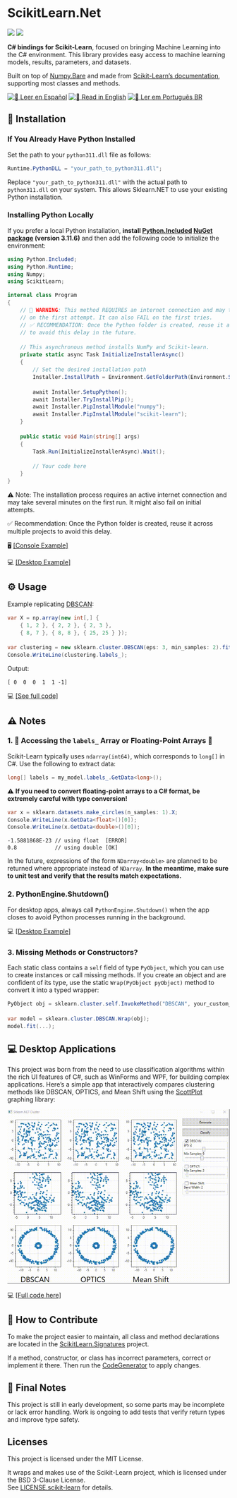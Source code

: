 ﻿# ScikitLearn.Net

[![](https://img.shields.io/nuget/dt/ScikitLearn?color=4cbb3b\&label=Downloads\&logo=NuGet\&style=flat-square)](https://www.nuget.org/packages/ScikitLearn)
[![](https://img.shields.io/nuget/v/ScikitLearn?color=0078D4\&logo=NuGet\&style=flat-square)](https://www.nuget.org/packages/ScikitLearn)

**C# bindings for Scikit-Learn**, focused on bringing Machine Learning into the C# environment. This library provides easy access to machine learning models, results, parameters, and datasets.

Built on top of [Numpy.Bare](https://github.com/SciSharp/Numpy.NET) and made from [Scikit-Learn’s documentation](https://scikit-learn.org/stable/index.html), supporting most classes and methods.

[![📘 Leer en Español](https://img.shields.io/badge/📘%20Leer%20en-Español-blue?style=flat-square)](https://github.com/KosmosWerner/ScikitLearn.Net/blob/master/README-ES.md)
[![📗 Read in English](https://img.shields.io/badge/📗%20Read%20in-English-green?style=flat-square)](https://github.com/KosmosWerner/ScikitLearn.Net/blob/master/README.md)
[![📙 Ler em Português BR](https://img.shields.io/badge/📙%20Ler%20em-Português%20BR-orange?style=flat-square)](https://github.com/KosmosWerner/ScikitLearn.Net/blob/master/README-PT-BR.md)

## 🔧 Installation

### If You Already Have Python Installed

Set the path to your `python311.dll` file as follows:

```csharp
Runtime.PythonDLL = "your_path_to_python311.dll";
```

Replace `"your_path_to_python311.dll"` with the actual path to `python311.dll` on your system. This allows Sklearn.NET to use your existing Python installation.

### Installing Python Locally

If you prefer a local Python installation, **install [Python.Included](https://github.com/henon/Python.Included) [NuGet package](https://www.nuget.org/packages/Python.Included/3.11.6) (version 3.11.6)** and then add the following code to initialize the environment:

```csharp
using Python.Included;
using Python.Runtime;
using Numpy;
using ScikitLearn;
```

```csharp
internal class Program
{
    // 🚨 WARNING: This method REQUIRES an internet connection and may take several minutes 
    // on the first attempt. It can also FAIL on the first tries.
    // ✅ RECOMMENDATION: Once the Python folder is created, reuse it across multiple projects 
    // to avoid this delay in the future.

    // This asynchronous method installs NumPy and Scikit-learn.
    private static async Task InitializeInstallerAsync()
    {
        // Set the desired installation path
        Installer.InstallPath = Environment.GetFolderPath(Environment.SpecialFolder.MyDocuments);
    
        await Installer.SetupPython();
        await Installer.TryInstallPip();
        await Installer.PipInstallModule("numpy");
        await Installer.PipInstallModule("scikit-learn");
    }

    public static void Main(string[] args)
    {
        Task.Run(InitializeInstallerAsync).Wait();

        // Your code here
    }
}
```

⚠️ Note: The installation process requires an active internet connection and may take several minutes on the first run. It might also fail on initial attempts.

✅ Recommendation: Once the Python folder is created, reuse it across multiple projects to avoid this delay.

🖥️ [[Console Example]](https://github.com/KosmosWerner/ScikitLearn.Net/blob/master/Examples/Console%20Example/Program.cs#L10)

💻 [[Desktop Example]](https://github.com/KosmosWerner/ScikitLearn.Net/blob/master/Examples/Desktop%20Example/MainWindow.xaml.cs#L47)

## ⚙ Usage

Example replicating [DBSCAN](https://scikit-learn.org/stable/modules/generated/sklearn.cluster.DBSCAN.html):

```csharp
var X = np.array(new int[,] {
    { 1, 2 }, { 2, 2 }, { 2, 3 },
    { 8, 7 }, { 8, 8 }, { 25, 25 } });

var clustering = new sklearn.cluster.DBSCAN(eps: 3, min_samples: 2).fit(X);
Console.WriteLine(clustering.labels_);
```

Output:

```
[ 0  0  0  1  1 -1]
```

💻 [[See full code]](https://github.com/KosmosWerner/ScikitLearn.Net/blob/master/Examples/Console%20Example/Program.cs)

## ⚠ Notes

### 1. 🚨 **Accessing the `labels_` Array or Floating-Point Arrays** 🚨

Scikit-Learn typically uses `ndarray(int64)`, which corresponds to `long[]` in C#. Use the following to extract data:

```csharp
long[] labels = my_model.labels_.GetData<long>();
```

⚠ **If you need to convert floating-point arrays to a C# format, be extremely careful with type conversion!**

```csharp
var x = sklearn.datasets.make_circles(n_samples: 1).X;
Console.WriteLine(x.GetData<float>()[0]);
Console.WriteLine(x.GetData<double>()[0]);
```

```
-1.5881868E-23 // using float  [ERROR]
0.8            // using double [OK]
```

In the future, expressions of the form `NDarray<double>` are planned to be returned where appropriate instead of `NDarray`.
**In the meantime, make sure to unit test and verify that the results match expectations.**

### 2. PythonEngine.Shutdown()

For desktop apps, always call `PythonEngine.Shutdown()` when the app closes to avoid Python processes running in the background.

💻 [[Desktop Example]](https://github.com/KosmosWerner/ScikitLearn.Net/blob/master/Examples/Desktop%20Example/MainWindow.xaml.cs#L68)

### 3. Missing Methods or Constructors?

Each static class contains a `self` field of type `PyObject`, which you can use to create instances or call missing methods.
If you create an object and are confident of its type, use the static `Wrap(PyObject pyObject)` method to convert it into a typed wrapper:

```csharp
PyObject obj = sklearn.cluster.self.InvokeMethod("DBSCAN", your_custom_args);

var model = sklearn.cluster.DBSCAN.Wrap(obj);
model.fit(...);
```

## 💻 Desktop Applications

This project was born from the need to use classification algorithms within the rich UI features of C#, such as WinForms and WPF, for building complex applications.
Here’s a simple app that interactively compares clustering methods like DBSCAN, OPTICS, and Mean Shift using the [ScottPlot](https://github.com/ScottPlot/ScottPlot) graphing library:

[![](https://raw.githubusercontent.com/KosmosWerner/ScikitLearn.Net/refs/heads/master/Dev/cluster_dbscan.gif)](https://github.com/KosmosWerner/ScikitLearn.Net)

💻 [[Full code here]](https://github.com/KosmosWerner/ScikitLearn.Net/tree/master/Examples/Desktop%20Example)

## 🤝 How to Contribute

To make the project easier to maintain, all class and method declarations are located in the [ScikitLearn.Signatures](https://github.com/KosmosWerner/ScikitLearn.Net/tree/master/Source/ScikitLearn.Signatures) project.

If a method, constructor, or class has incorrect parameters, correct or implement it there. Then run the [CodeGenerator](https://github.com/KosmosWerner/ScikitLearn.Net/tree/master/Source/CodeGenerator) to apply changes.

## 📝 Final Notes

This project is still in early development, so some parts may be incomplete or lack error handling.
Work is ongoing to add tests that verify return types and improve type safety.


## Licenses

This project is licensed under the MIT License.

It wraps and makes use of the Scikit-Learn project, which is licensed under the BSD 3-Clause License.  
See [LICENSE.scikit-learn](https://github.com/KosmosWerner/ScikitLearn.Net/blob/master/LICENSE.scikit-learn.txt) for details.